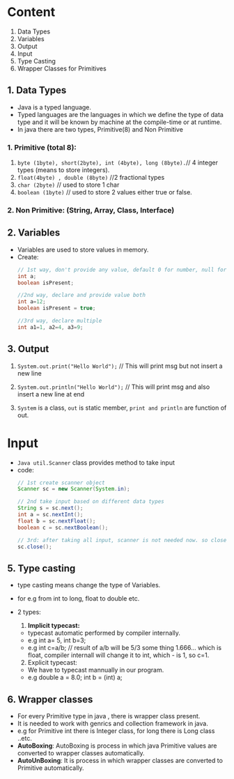 # Content 
1. Data Types 
2. Variables 
3. Output 
4. Input 
5. Type Casting 
6. Wrapper Classes for Primitives

## 1. Data Types 
  - Java is a typed language.
  - Typed languages are the languages in which we define the type of data type and it will be known by machine at the compile-time or at runtime.
  - In java there are two types, Primitive(8) and Non Primitive
  
### 1. Primitive (total 8):
1. `byte (1byte), short(2byte), int (4byte), long (8byte).`// 4 integer types (means to store integers). 
2. `float(4byte) , double (8byte)` //2 fractional types 
3. `char (2byte)`    // used to store 1 char
4. `boolean (1byte)` // used to store 2 values either true or false.

### 2. Non Primitive: (String, Array, Class, Interface)

## 2. Variables 
- Variables are used to store values in memory.
- Create:
  ```java
  // 1st way, don't provide any value, default 0 for number, null for refrence, false for boolean will be used.
  int a;
  boolean isPresent;

  //2nd way, declare and provide value both 
  int a=12;
  boolean isPresent = true;

  //3rd way, declare multiple
  int a1=1, a2=4, a3=9;
  ```
    
## 3.  Output
1. `System.out.print("Hello World");`   // This will print msg but not insert a new line

2. `System.out.println("Hello World");` // This will print msg and also insert a new line at end

3. `System` is a class, `out` is static member, `print and println` are function of out.

# Input 
- `Java util.Scanner` class provides method to take input
- code:
  ```java
  // 1st create scanner object 
  Scanner sc = new Scanner(System.in);

  // 2nd take input based on different data types 
  String s = sc.next();
  int a = sc.nextInt();
  float b = sc.nextFloat();
  boolean c = sc.nextBoolean();

  // 3rd: after taking all input, scanner is not needed now. so close it to free the resource.
  sc.close();
  ```
    
## 5. Type casting
- type casting means change the type of Variables.
- for e.g from int to long, float to double etc.

- 2 types:
  1. **Implicit typecast:**
    - typecast automatic performed by compiler internally.
    - e.g int a= 5, int b=3;
    - e.g int c=a/b;  // result of a/b will be 5/3 some thing 1.666... which is float, compiler internall will change it to int, which - is 1, so c=1.

  2. Explicit typecast:
    -  We have to typecast mannually in our program.
    - e.g double a = 8.0; int b = (int) a; 

## 6. Wrapper classes 
- For every Primitive type in java , there is wrapper class present.
- It is needed to work with genrics and collection framework in java.
- e.g for Primitive int there is Integer class, for long there is Long class ..etc.
- **AutoBoxing**: AutoBoxing is process in which java Primitive values are converted to wrapper classes automatically.
- **AutoUnBoxing**: It is process in which wrapper classes are converted to Primitive automatically.